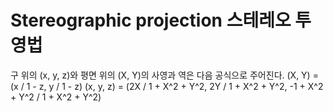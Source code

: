 # Stereographic projection 스테레오 투영법
구 위의 (x, y, z)와 평면 위의 (X, Y)의 사영과 역은 다음 공식으로 주어진다.
(X, Y) = (x / 1 - z, y / 1 - z)
(x, y, z) = (2X / 1 + X^2 + Y^2, 2Y / 1 + X^2 + Y^2, -1 + X^2 + Y^2 / 1 + X^2 + Y^2)
